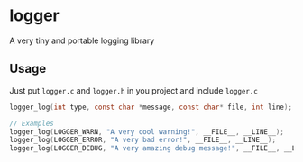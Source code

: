 # logger
A very tiny and portable logging library

## Usage

Just put `logger.c` and `logger.h` in you project and include `logger.c`

```c
logger_log(int type, const char *message, const char* file, int line);

// Examples
logger_log(LOGGER_WARN, "A very cool warning!", __FILE__, __LINE__);
logger_log(LOGGER_ERROR, "A very bad error!", __FILE__, __LINE__);
logger_log(LOGGER_DEBUG, "A very amazing debug message!", __FILE__, __LINE__);
```

